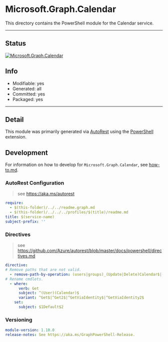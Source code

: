 <!-- region Generated -->
# Microsoft.Graph.Calendar
This directory contains the PowerShell module for the Calendar service.

---
## Status
[![Microsoft.Graph.Calendar](https://img.shields.io/powershellgallery/v/Microsoft.Graph.Calendar.svg?style=flat-square&label=Microsoft.Graph.Calendar "Microsoft.Graph.Calendar")](https://www.powershellgallery.com/packages/Microsoft.Graph.Calendar/)

## Info
- Modifiable: yes
- Generated: all
- Committed: yes
- Packaged: yes

---
## Detail
This module was primarily generated via [AutoRest](https://github.com/Azure/autorest) using the [PowerShell](https://github.com/Azure/autorest.powershell) extension.

## Development
For information on how to develop for `Microsoft.Graph.Calendar`, see [how-to.md](how-to.md).
<!-- endregion -->

### AutoRest Configuration

> see https://aka.ms/autorest

``` yaml
require:
  - $(this-folder)/../../readme.graph.md
  - $(this-folder)/../../../profiles/$(title)/readme.md
title: $(service-name)
subject-prefix: ''
```

### Directives

> see https://github.com/Azure/autorest/blob/master/docs/powershell/directives.md

``` yaml
directive:
# Remove paths that are not valid.
  - remove-path-by-operation: (users|groups)_(Update|Delete)Calendar$|(users|groups)..*_(Get|Create|Update|Delete)CalendarView$|(users|groups).(calendar|calendars).calendarView.*$|(users|groups).calendar_.*Events$|users.calendars_(Get|Update|Delete)Events$|(users|groups).(calendar|calendars).events.*$|(users|groups)_.*CalendarView$|(users|groups).calendarView.*$|users.calendarGroups_(Get|Update|Delete)Calendars$|users.calendarGroups.calendars.*$|(groups|users).events_(Create|Update|Create)Calendar$|(users|groups).events.calendar.*$
# Rename cmdlets.
  - where:
      verb: Get
      subject: ^(User)(Calendar)$
      variant: ^Get$|^Get2$|^GetViaIdentity$|^GetViaIdentity2$
    set:
      subject: $1Default$2

```
### Versioning

``` yaml
module-version: 1.10.0
release-notes: See https://aka.ms/GraphPowerShell-Release.
```
